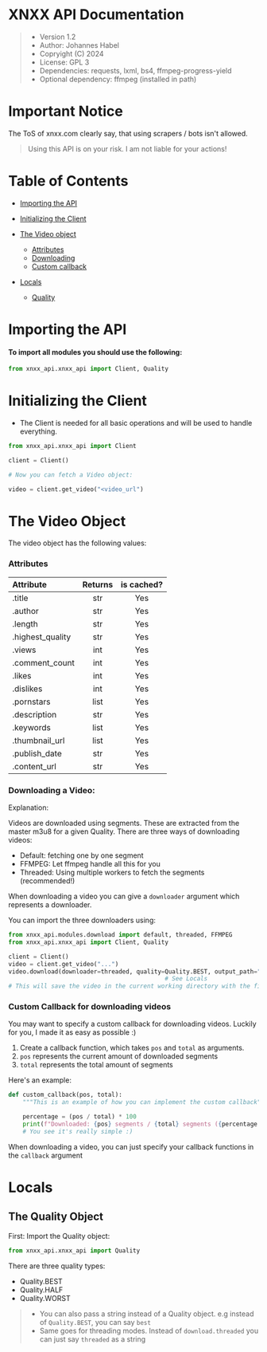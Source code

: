 # XNXX API Documentation

> - Version 1.2
> - Author: Johannes Habel
> - Copryight (C) 2024
> - License: GPL 3
> - Dependencies: requests, lxml, bs4, ffmpeg-progress-yield 
> - Optional dependency: ffmpeg (installed in path)


# Important Notice
The ToS of xnxx.com clearly say, that using scrapers / bots isn't allowed.
> Using this API is on your risk. I am not liable for your actions!

# Table of Contents
- [Importing the API](#importing-the-api)
- [Initializing the Client](#initializing-the-client)
- [The Video object](#the-video-object)
    - [Attributes](#attributes)
    - [Downloading](#downloading-a-video)
    - [Custom callback](#custom-callback-for-downloading--videos)

- [Locals](#locals)
  - [Quality](#the-quality-object)

# Importing the API

#### To import all modules you should use the following:

```python
from xnxx_api.xnxx_api import Client, Quality
```

# Initializing the Client

- The Client is needed for all basic operations and will be used to handle everything.

```python
from xnxx_api.xnxx_api import Client

client = Client()

# Now you can fetch a Video object:

video = client.get_video("<video_url")
```


# The Video Object

The video object has the following values:

### Attributes

| Attribute        | Returns |  is cached?   |
|:-----------------|:-------:|:-------------:|
| .title           |   str   |      Yes      |
| .author          |   str   |      Yes      |
| .length          |   str   |      Yes      |
| .highest_quality |   str   |      Yes      |
| .views           |   int   |      Yes      |
| .comment_count   |   int   |      Yes      |
| .likes           |   int   |      Yes      |
| .dislikes        |   int   |      Yes      |
| .pornstars       |  list   |      Yes      |
| .description     |   str   |      Yes      |
| .keywords        |  list   |      Yes      |
| .thumbnail_url   |  list   |      Yes      |
| .publish_date    |   str   |      Yes      |
| .content_url     |   str   |      Yes      |

### Downloading a Video:

Explanation: 

Videos are downloaded using segments. These are extracted from the master m3u8 for a given Quality.
There are three ways of downloading videos:

- Default: fetching one by one segment
- FFMPEG: Let ffmpeg handle all this for you
- Threaded: Using multiple workers to fetch the segments (recommended!)

When downloading a video you can give a `downloader` argument which represents a downloader.

You can import the three downloaders using:

```python
from xnxx_api.modules.download import default, threaded, FFMPEG
from xnxx_api.xnxx_api import Client, Quality

client = Client()
video = client.get_video("...")
video.download(downloader=threaded, quality=Quality.BEST, output_path="./IdontKnow.mp4")
                                            # See Locals
# This will save the video in the current working directory with the filename "IdontKnow.mp4"
```

### Custom Callback for downloading  videos

You may want to specify a custom callback for downloading videos. Luckily for you, I made it as easy as
possible :)

1. Create a callback function, which takes `pos` and `total` as arguments.
2. `pos` represents the current amount of downloaded segments
3. `total` represents the total amount of segments

Here's an example:

```python
def custom_callback(pos, total):
    """This is an example of how you can implement the custom callback"""

    percentage = (pos / total) * 100
    print(f"Downloaded: {pos} segments / {total} segments ({percentage:.2f}%)")
    # You see it's really simple :)
```

When downloading a video, you can just specify your callback functions in the `callback` argument


# Locals

## The Quality Object

First: Import the Quality object:

```python
from xnxx_api.xnxx_api import Quality
```

There are three quality types:

- Quality.BEST
- Quality.HALF
- Quality.WORST

> - You can also pass a string instead of a Quality object. e.g instead of `Quality.BEST`, you can say `best`
> - Same goes for threading modes. Instead of `download.threaded` you can just say `threaded` as a string
